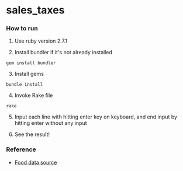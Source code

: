 # sales_taxes

### How to run
1. Use ruby version 2.7.1

2. Install bundler if it's not already installed
```shell
gem install bundler
```

3. Install gems
```shell
bundle install
```

4. Invoke Rake file
```shell
rake
```

5. Input each line with hitting enter key on keyboard, and end input by hitting enter without any input

6. See the result!

### Reference
- [Food data source](https://www.thefoodcoach.com.au/food/?Alpha=[A-Z])
